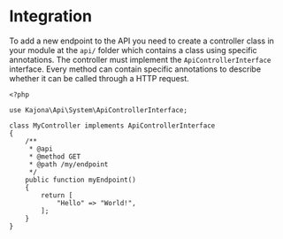 
# Integration

To add a new endpoint to the API you need to create a controller class in your module
at the `api/` folder which contains a class using specific annotations. The controller
must implement the `ApiControllerInterface` interface. Every method can contain specific
annotations to describe whether it can be called through a HTTP request.

```
<?php

use Kajona\Api\System\ApiControllerInterface;

class MyController implements ApiControllerInterface
{
    /**
     * @api
     * @method GET
     * @path /my/endpoint
     */
    public function myEndpoint()
    {
        return [
            "Hello" => "World!",
        ];
    }
}

```

